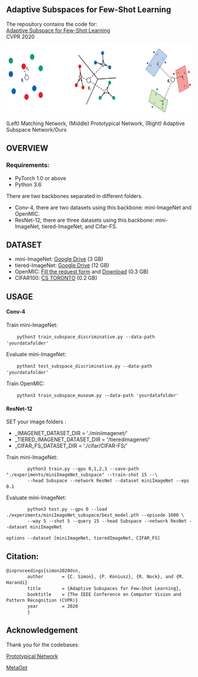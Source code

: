 
## Adaptive Subspaces for Few-Shot Learning

The repository contains the code for:
<br/>
[Adaptive Subspace for Few-Shot Learning](http://openaccess.thecvf.com/content_CVPR_2020/papers/Simon_Adaptive_Subspaces_for_Few-Shot_Learning_CVPR_2020_paper.pdf)
<br/>
CVPR 2020

<img src="https://raw.githubusercontent.com/chrysts/chrysts.github.io/master/images/psn.jpg" width="700" height="200" />
(Left) Matching Network, (Middle) Prototypical Network, (Right) Adaptive Subspace Network/Ours

## OVERVIEW

### Requirements:
- PyTorch 1.0 or above
- Python 3.6

There are two backbones separated in different folders. 
- Conv-4, there are two datasets using this backbone: mini-ImageNet and OpenMIC. 
- ResNet-12, there are three datasets using this backbone: mini-ImageNet, tiered-ImageNet, and Cifar-FS. 


## DATASET
- mini-ImageNet: [Google Drive](https://drive.google.com/file/d/1HkgrkAwukzEZA0TpO7010PkAOREb2Nuk) (3 GB)
- tiered-ImageNet: [Google Drive](https://drive.google.com/file/d/1g1aIDy2Ar_MViF2gDXFYDBTR-HYecV07) (12 GB)
- OpenMIC: [Fill the request form](http://users.cecs.anu.edu.au/~koniusz/openmic-dataset#openmic_req) and [Download](http://users.cecs.anu.edu.au/~koniusz/openmic-dataset/data/openmic_dsn_fewshot.zip) (0.3 GB)
- CIFAR100: [CS TORONTO](https://www.cs.toronto.edu/~kriz/cifar-100-python.tar.gz) (0.2 GB)

## USAGE


#### Conv-4

Train mini-ImageNet:

```     python3 train_subspace_discriminative.py --data-path 'yourdatafolder' ```

Evaluate mini-ImageNet:

```     python3 test_subspace_discriminative.py --data-path 'yourdatafolder' ```


Train OpenMIC:

```     python3 train_subspace_museum.py --data-path 'yourdatafolder'  ```


#### ResNet-12

SET your image folders :
- _IMAGENET_DATASET_DIR = './miniimagenet/'
- _TIERED_IMAGENET_DATASET_DIR = '/tieredimagenet/' 
- _CIFAR_FS_DATASET_DIR = './cifar/CIFAR-FS/'



Train mini-ImageNet:

```
        python3 train.py --gpu 0,1,2,3 --save-path "./experiments/miniImageNet_subspace" --train-shot 15 --\
        --head Subspace --network ResNet --dataset miniImageNet --eps 0.1
```

Evaluate mini-ImageNet:

```
        python3 test.py --gpu 0 --load ./experiments/miniImageNet_subspace/best_model.pth --episode 1000 \
        --way 5 --shot 5 --query 15 --head Subspace --network ResNet --dataset miniImageNet
```

```
options --dataset [miniImageNet, tieredImageNet, CIFAR_FS]
```



## Citation:

```
@inproceedings{simon2020dsn,
        author       = {C. Simon}, {P. Koniusz}, {R. Nock}, and {M. Harandi}
        title        = {Adaptive Subspaces for Few-Shot Learning},
        booktitle    = {The IEEE Conference on Computer Vision and Pattern Recognition (CVPR)}
        year         = 2020
        }
```      




## Acknowledgement
Thank you for the codebases:

[Prototypical Network](https://github.com/jakesnell/prototypical-networks)

[MetaOpt](https://github.com/kjunelee/MetaOptNet)




 
